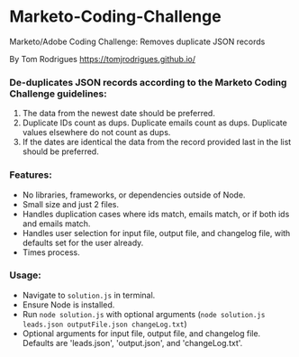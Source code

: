 # Marketo-Coding-Challenge
Marketo/Adobe Coding Challenge: Removes duplicate JSON records

By Tom Rodrigues
https://tomjrodrigues.github.io/

### De-duplicates JSON records according to the Marketo Coding Challenge guidelines:
1. The data from the newest date should be preferred.
2. Duplicate IDs count as dups. Duplicate emails count as dups. Duplicate values elsewhere do not count as dups.
3. If the dates are identical the data from the record provided last in the list should be preferred.

### Features:
* No libraries, frameworks, or dependencies outside of Node.
* Small size and just 2 files.
* Handles duplication cases where ids match, emails match, or if both ids and emails match.
* Handles user selection for input file, output file, and changelog file, with defaults set for the user already.
* Times process.

### Usage: 
* Navigate to `solution.js` in terminal.
* Ensure Node is installed.
* Run `node solution.js` with optional arguments (`node solution.js leads.json outputFile.json changeLog.txt`)
* Optional arguments for input file, output file, and changelog file. Defaults are 'leads.json', 'output.json', and 'changeLog.txt'.

